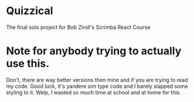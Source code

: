 # Quizzical
The final solo project for Bob Ziroll's Scrimba React Course
# Note for anybody trying to actually use this.
Don't, there are way better versions then mine and if you are trying to read my code.
Good luck, it's yandere sim type code and I barely slapped some styling to it. 
Welp, I wasted so much time at school and at home for this.
